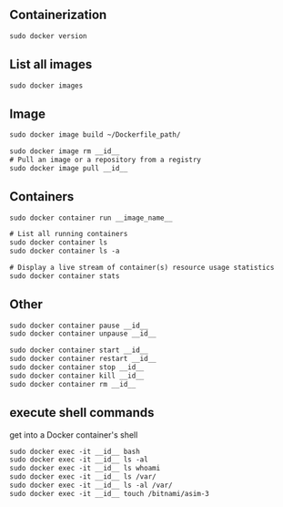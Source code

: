 ## Containerization


```txt
sudo docker version
```

## List all images
```txt
sudo docker images
```


## Image
```txt
sudo docker image build ~/Dockerfile_path/

sudo docker image rm __id__
# Pull an image or a repository from a registry
sudo docker image pull __id__
```


## Containers
```txt
sudo docker container run __image_name__

# List all running containers
sudo docker container ls
sudo docker container ls -a

# Display a live stream of container(s) resource usage statistics
sudo docker container stats
```


## Other
```txt
sudo docker container pause __id__
sudo docker container unpause __id__

sudo docker container start __id__
sudo docker container restart __id__
sudo docker container stop __id__
sudo docker container kill __id__
sudo docker container rm __id__
```


## execute shell commands
get into a Docker container's shell
```txt
sudo docker exec -it __id__ bash
sudo docker exec -it __id__ ls -al
sudo docker exec -it __id__ ls whoami
sudo docker exec -it __id__ ls /var/
sudo docker exec -it __id__ ls -al /var/
sudo docker exec -it __id__ touch /bitnami/asim-3
```
